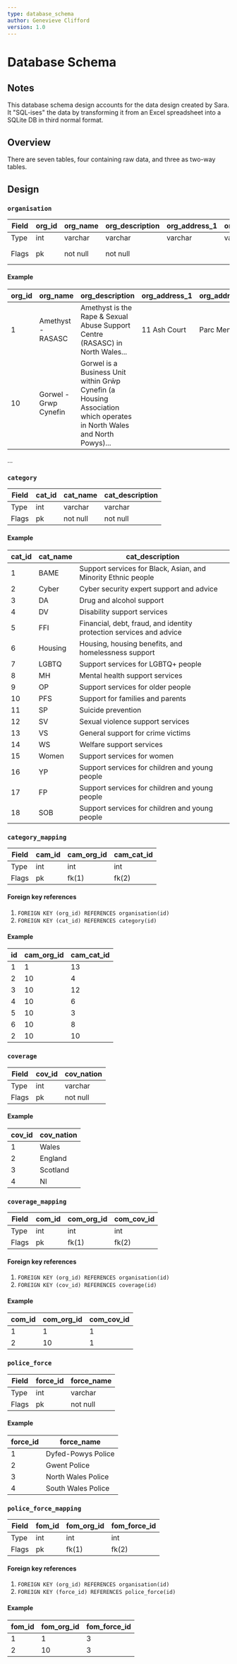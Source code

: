 ```yaml
---
type: database_schema
author: Genevieve Clifford
version: 1.0
---
```


# Database Schema

## Notes

This database schema design accounts for the data design created by Sara. It "SQL-ises" the data by transforming it from an Excel spreadsheet into a SQLite DB in third normal format.

## Overview

There are seven tables, four containing raw data, and three as two-way tables.

## Design

### `organisation`

|Field|org_id|org_name|org_description|org_address_1|org_address_2|org_city|org_postcode|org_email_office|org_tel_office|org_email_help|org_tel_help|org_web|org_last_update|org_creation|
|---|---|---|---|---|---|---|---|---|---|---|---|---|---|---|
|Type|int|varchar|varchar|varchar|varchar|varchar|varchar|varchar|varchar|varchar|varchar|varchar|datetime|datetime|
|Flags|pk|not null|not null||||||||||not null default CURRENT_TIMESTAMP|not null default CURRENT_TIMESTAMP|

#### Example

|org_id|org_name|org_description|org_address_1|org_address_2|org_city|org_postcode|org_email_office|org_tel_office|org_email_help|org_tel_help|org_web|org_last_update|org_creation|
|---|---|---|---|---|---|---|---|---|---|---|---|---|---|
|1|Amethyst - RASASC|Amethyst is the Rape & Sexual Abuse Support Centre (RASASC) in North Wales...|11 Ash Court|Parc Menai|Bangor|LL57 4DF|info@rasacymru.org.uk|+44(0)1248670628|info@livefearfreehelpline.wales|+44(0)8088010800|https://www.rasawales.org.uk/|2022-01-24T16:14:00|2022-01-24T16:14:00|
|10|Gorwel - Grwp Cynefin|Gorwel is a Business Unit within Grŵp Cynefin (a Housing Association which operates in North Wales and North Powys)...|||||post@grwpcynefin.org|+44(0)3001112122|gorwel@gorwel.org|+44(0)3001112122|https://www.grwpcynefin.org/en/eich-cymuned/gorwel/|2022-01-24T16:14:00|2022-01-24T16:14:00|
...

### `category`

|Field|cat_id|cat_name|cat_description|
|---|---|---|---|
|Type|int|varchar|varchar|
|Flags|pk|not null|not null|

#### Example

|cat_id|cat_name|cat_description|
|---|---|---|
|1|BAME|Support services for Black, Asian, and Minority Ethnic people|
|2|Cyber|Cyber security expert support and advice|
|3|DA|Drug and alcohol support|
|4|DV|Disability support services|
|5|FFI|Financial, debt, fraud, and identity protection services and advice|
|6|Housing|Housing, housing benefits, and homelessness support|
|7|LGBTQ|Support services for LGBTQ+ people|
|8|MH|Mental health support services|
|9|OP|Support services for older people|
|10|PFS|Support for families and parents|
|11|SP|Suicide prevention|
|12|SV|Sexual violence support services|
|13|VS|General support for crime victims|
|14|WS|Welfare support services|
|15|Women|Support services for women|
|16|YP|Support services for children and young people|
|17|FP|Support services for children and young people|
|18|SOB|Support services for children and young people|

### `category_mapping`

|Field|cam_id|cam_org_id|cam_cat_id|
|---|---|---|---|
|Type|int|int|int|
|Flags|pk|fk(1)|fk(2)|

#### Foreign key references

1. `FOREIGN KEY (org_id) REFERENCES organisation(id)`
2. `FOREIGN KEY (cat_id) REFERENCES category(id)`

#### Example

|id|cam_org_id|cam_cat_id|
|---|---|---|
|1|1|13|
|2|10|4|
|3|10|12|
|4|10|6|
|5|10|3|
|6|10|8|
|2|10|10|

### `coverage`

|Field|cov_id|cov_nation|
|---|---|---|
|Type|int|varchar|
|Flags|pk|not null|

#### Example

|cov_id|cov_nation|
|---|---|
|1|Wales|
|2|England|
|3|Scotland|
|4|NI|

### `coverage_mapping`

|Field|com_id|com_org_id|com_cov_id|
|---|---|---|---|
|Type|int|int|int|
|Flags|pk|fk(1)|fk(2)|

#### Foreign key references

1. `FOREIGN KEY (org_id) REFERENCES organisation(id)`
2. `FOREIGN KEY (cov_id) REFERENCES coverage(id)`

#### Example

|com_id|com_org_id|com_cov_id|
|---|---|---|
|1|1|1|
|2|10|1|

### `police_force`

|Field|force_id|force_name|
|---|---|---|
|Type|int|varchar|
|Flags|pk|not null|

#### Example

|force_id|force_name|
|---|---|
|1|Dyfed-Powys Police|
|2|Gwent Police|
|3|North Wales Police|
|4|South Wales Police|

### `police_force_mapping`

|Field|fom_id|fom_org_id|fom_force_id|
|---|---|---|---|
|Type|int|int|int|
|Flags|pk|fk(1)|fk(2)|

#### Foreign key references

1. `FOREIGN KEY (org_id) REFERENCES organisation(id)`
2. `FOREIGN KEY (force_id) REFERENCES police_force(id)`

#### Example

|fom_id|fom_org_id|fom_force_id|
|---|---|---|
|1|1|3|
|2|10|3|
